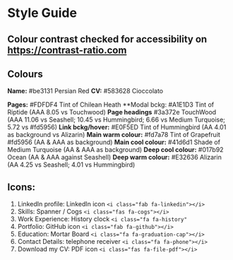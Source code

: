 # Style Guide

## Colour contrast checked for accessibility on https://contrast-ratio.com
## Colours

**Name:** 	            #be3131     Persian Red
**CV:** 		        #583628     Cioccolato

**Pages:**              #FDFDF4     Tint of Chilean Heath 
**Modal bckg:           #A1E1D3     Tint of Riptide (AAA 8.05 vs Touchwood)
**Page headings**       #3a372e     TouchWood (AAA 11.06 vs Seashell; 10.45 vs Hummingbird;                                               6.66 vs Medium Turquoise; 5.72 vs #fd5956)
**Link bckg/hover:**    #E0F5ED     Tint of Hummingbird (AA 4.01 as background vs Alizarin)
**Main warm colour:**   #fd7a78     Tint of Grapefruit #fd5956 (AA & AAA as background)
**Main cool colour:**   #41d6d1     Shade of Medium Turquoise (AA & AAA as background)
**Deep cool colour:**   #017b92     Ocean (AA & AAA against Seashell)
**Deep warm colour:**   #E32636     Alizarin (AA 4.25 vs Seashell; 4.01 vs Hummingbird)

## Icons:
1. LinkedIn profile:  LinkedIn icon         ``<i class="fab fa-linkedin"></i>``
3. Skills:            Spanner / Cogs        ``<i class="fas fa-cogs"></i>``
4. Work Experience:   History clock         ``<i class="fa fa-history"``
5. Portfolio:         GitHub icon           ``<i class="fab fa-github"></i>``
6. Education:         Mortar Board          ``<i class="fa fa-graduation-cap"></i>``
7. Contact Details:   telephone receiver    ``<i class="fa fa-phone"></i>``
8. Download my CV:    PDF icon              ``<i class="fas fa-file-pdf"></i>``